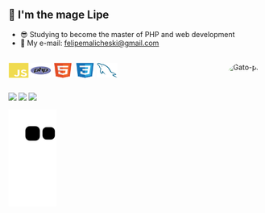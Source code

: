## 👋 I'm the mage Lipe
- 😎 Studying to become the master of PHP and web development
- 🌱 My e-mail: felipemalicheski@gmail.com


<div style="display: inline_block"><br>
  <img align="center" alt="Felipe-Js" height="30" width="40" src="https://raw.githubusercontent.com/devicons/devicon/master/icons/javascript/javascript-plain.svg">
  <img align="center" alt="Felipe-PHP" height="30" width="40" src="https://raw.githubusercontent.com/devicons/devicon/master/icons/php/php-original.svg">
  <img align="center" alt="Felipe-HTML" height="30" width="40" src="https://raw.githubusercontent.com/devicons/devicon/master/icons/html5/html5-original.svg">
  <img align="center" alt="Felipe-CSS" height="30" width="40" src="https://raw.githubusercontent.com/devicons/devicon/master/icons/css3/css3-original.svg">
  <img align="center" alt="Felipe-MYSQL" height="30" width="40" src="https://raw.githubusercontent.com/devicons/devicon/master/icons/mysql/mysql-original.svg">
  <img align="right" alt="Gato-pic" height="150" style="border-radius:50px;" src="https://media3.giphy.com/media/K1tgb1IUeBOgw/200.gif">
</div>


  
  ##
  
<div> 
  <a href="https://instagram.com/lipemali" target="_blank"><img src="https://img.shields.io/badge/-Instagram-%23E4405F?style=for-the-badge&logo=instagram&logoColor=white" target="_blank"></a>
  <a href = "mailto:felipemalicheski@gmail.com"><img src="https://img.shields.io/badge/-Gmail-%23333?style=for-the-badge&logo=gmail&logoColor=white" target="_blank"></a>
  <a href="https://www.linkedin.com/in/felipe-jos%C3%A9-malicheski-janu%C3%A1rio-1984b9214/" target="_blank"><img src="https://img.shields.io/badge/-LinkedIn-%230077B5?style=for-the-badge&logo=linkedin&logoColor=white" target="_blank"></a> 
  
  ![Snake animation](https://github.com/CarlosPadaria/CarlosPadaria/blob/output/github-contribution-grid-snake.svg)
  
</div>
